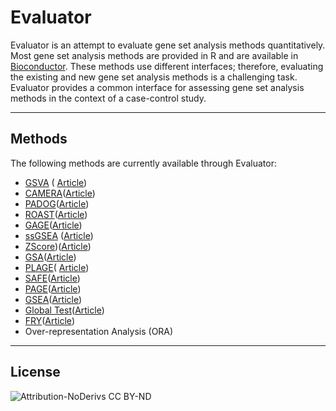 # Evaluator

Evaluator is an attempt to evaluate gene set analysis methods quantitatively.  Most gene set analysis methods are provided in R and are available in [Bioconductor](https://www.bioconductor.org). These methods use different interfaces; therefore, evaluating the existing and new gene set analysis methods is a challenging task. Evaluator provides a common interface for assessing gene set analysis methods in the context of a case-control study. 

---
## Methods
The following methods are currently available through Evaluator:
- [GSVA](https://bioconductor.org/packages/release/bioc/html/GSVA.html) ( [Article](https://bmcbioinformatics.biomedcentral.com/articles/10.1186/1471-2105-14-7))
- [CAMERA](http://bioconductor.org/packages/release/bioc/html/limma.html)([Article](https://www.ncbi.nlm.nih.gov/pmc/articles/PMC3458527/))
- [PADOG](http://bioconductor.org/packages/release/bioc/html/PADOG.html)([Article](https://bmcbioinformatics.biomedcentral.com/articles/10.1186/1471-2105-13-136))
- [ROAST](http://bioconductor.org/packages/release/bioc/html/limma.html)([Article](https://www.ncbi.nlm.nih.gov/pubmed/20610611))
- [GAGE](https://bioconductor.org/packages/release/bioc/html/gage.html)([Article](https://bmcbioinformatics.biomedcentral.com/articles/10.1186/1471-2105-10-161))
- [ssGSEA](https://bioconductor.org/packages/release/bioc/html/GSVA.html) ([Article](https://www.ncbi.nlm.nih.gov/pmc/articles/PMC2783335/))
- [ZScore](https://bioconductor.org/packages/release/bioc/html/GSVA.html))([Article](http://journals.plos.org/ploscompbiol/article?id=10.1371/journal.pcbi.1000217))
- [GSA](https://cran.r-project.org/web/packages/GSA/index.html)([Article](https://arxiv.org/abs/math/0610667))
- [PLAGE](https://bioconductor.org/packages/release/bioc/html/GSVA.html)( [Article](https://bmcbioinformatics.biomedcentral.com/articles/10.1186/1471-2105-6-225))
- [SAFE](https://bioconductor.org/packages/release/bioc/html/safe.html)([Article](https://www.ncbi.nlm.nih.gov/pubmed/15647293))
- [PAGE](https://bioconductor.org/packages/release/bioc/html/gage.html)([Article](https://bmcbioinformatics.biomedcentral.com/articles/10.1186/1471-2105-6-144))
- [GSEA](http://www.pnas.org/content/102/43/15545)([Article](http://software.broadinstitute.org/gsea/index.jsp))
- [Global Test](https://bioconductor.org/packages/release/bioc/html/globaltest.html)([Article](https://www.ncbi.nlm.nih.gov/pubmed/14693814))
- [FRY](http://bioconductor.org/packages/release/bioc/html/limma.html)([Article](https://f1000research.com/slides/5-2605))
- Over-representation Analysis (ORA)

---
## License

![Attribution-NoDerivs CC BY-ND](https://licensebuttons.net/l/by-nd/3.0/88x31.png)

